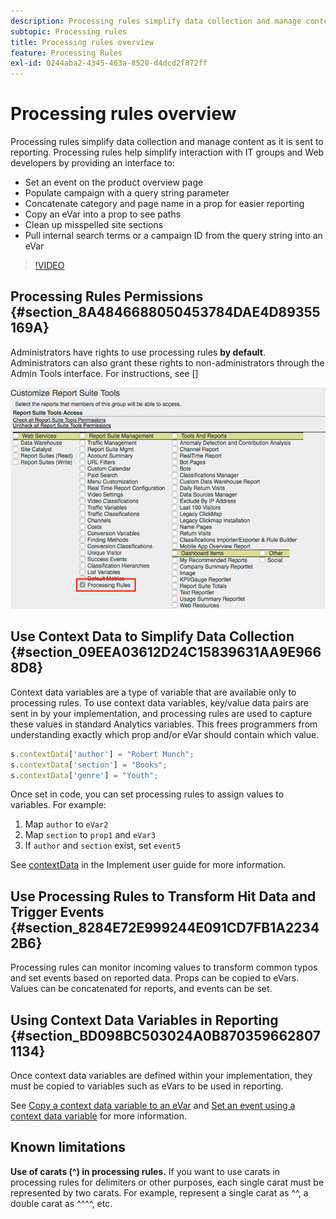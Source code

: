 ```yaml
---
description: Processing rules simplify data collection and manage content as it is sent to reporting.
subtopic: Processing rules
title: Processing rules overview
feature: Processing Rules
exl-id: 0244aba2-4345-463a-8528-d4dcd2f872ff
---
```

# Processing rules overview

Processing rules simplify data collection and manage content as it is sent to reporting. Processing rules help simplify interaction with IT groups and Web developers by providing an interface to:

* Set an event on the product overview page
* Populate campaign with a query string parameter
* Concatenate category and page name in a prop for easier reporting
* Copy an eVar into a prop to see paths
* Clean up misspelled site sections
* Pull internal search terms or a campaign ID from the query string into an eVar

>[!VIDEO](https://video.tv.adobe.com/v/26124/?quality=12&learn=on)

## Processing Rules Permissions {#section_8A4846688050453784DAE4D89355169A}

Administrators have rights to use processing rules **by default**. Administrators can also grant these rights to non-administrators through the Admin Tools interface. For instructions, see []

![Processing rules](assets/processing-rules.png)

## Use Context Data to Simplify Data Collection {#section_09EEA03612D24C15839631AA9E9668D8}

Context data variables are a type of variable that are available only to processing rules. To use context data variables, key/value data pairs are sent in by your implementation, and processing rules are used to capture these values in standard Analytics variables. This frees programmers from understanding exactly which prop and/or eVar should contain which value.

```js
s.contextData['author'] = "Robert Munch";
s.contextData['section'] = "Books";
s.contextData['genre'] = "Youth";
```

Once set in code, you can set processing rules to assign values to variables. For example:

1. Map `author` to `eVar2`
2. Map `section` to `prop1` and `eVar3`
3. If `author` and `section` exist, set `event5`

See [contextData](/help/implement/vars/page-vars/contextdata.md) in the Implement user guide for more information.

## Use Processing Rules to Transform Hit Data and Trigger Events {#section_8284E72E999244E091CD7FB1A22342B6}

Processing rules can monitor incoming values to transform common typos and set events based on reported data. Props can be copied to eVars. Values can be concatenated for reports, and events can be set.

## Using Context Data Variables in Reporting {#section_BD098BC503024A0B8703596628071134}

Once context data variables are defined within your implementation, they must be copied to variables such as eVars to be used in reporting.

See [Copy a context data variable to an eVar](processing-rules-examples/processing-rules-copy-context-data.md) and [Set an event using a context data variable](processing-rules-examples/processing-rules-copy-context-data-event.md) for more information.

## Known limitations

**Use of carats (^) in processing rules.** If you want to use carats in processing rules for delimiters or other purposes, each single carat must be represented by two carats. For example, represent a single carat as ^^, a double carat as ^^^^, etc.